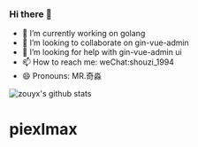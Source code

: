 ### Hi there 👋

<!--
**piexlmax/piexlmax** is a ✨ _special_ ✨ repository because its `README.md` (this file) appears on your GitHub profile.

Here are some ideas to get you started:
 -->
- 🔭 I’m currently working on golang
- 👯 I’m looking to collaborate on gin-vue-admin
- 🤔 I’m looking for help with gin-vue-admin ui
- 📫 How to reach me: weChat:shouzi_1994
- 😄 Pronouns: MR.奇淼


![zouyx's github stats](https://github-readme-stats.vercel.app/api?username=piexlmax&show_icons=true&theme=radical)
# piexlmax
